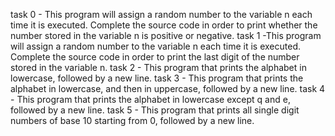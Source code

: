 task 0 - This program will assign a random number to the variable n each time it is executed. Complete the source code in order to print whether the number stored in the variable n is positive or negative.
task 1 -This program will assign a random number to the variable n each time it is executed. Complete the source code in order to print the last digit of the number stored in the variable n.
task 2 - This program that prints the alphabet in lowercase, followed by a new line.
task 3 - This program that prints the alphabet in lowercase, and then in uppercase, followed by a new line.
task 4 - This program that prints the alphabet in lowercase except q and e, followed by a new line.
task 5 - This program that prints all single digit numbers of base 10 starting from 0, followed by a new line.
